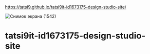 https://tatsi9.github.io/tatsi9it-id1673175-design-studio-site/ 


![Снимок экрана (1542)](https://user-images.githubusercontent.com/57272736/123380275-ebeeb600-d597-11eb-88ff-eb1564f44237.png)






# tatsi9it-id1673175-design-studio-site
